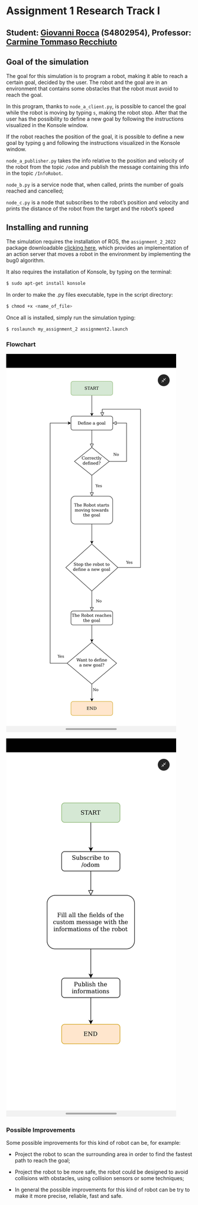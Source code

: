 Assignment 1 Research Track I
=============================

Student: [Giovanni Rocca](https://github.com/GioRocca) (S4802954), Professor: [Carmine Tommaso Recchiuto](https://github.com/CarmineD8)
--------------------------------------------------------------------------------------------------------------------------------------

Goal of the simulation
----------------------

The goal for this simulation is to program a robot, making it able to reach a certain goal, decided by the user.
The robot and the goal are in an environment that contains some obstacles that the robot must avoid to reach the goal.

In this program, thanks to `node_a_client.py`, is possible to cancel the goal while the robot is moving by typing `s`, making the robot stop. After that the user has the possibility to define a new goal by following the instructions visualized in the Konsole window.

If the robot reaches the position of the goal, it is possible to define a new goal by typing `g` and following the instructions visualized in the Konsole window.

`node_a_publisher.py` takes the info relative to the position and velocity of the robot from the topic `/odom` and publish the message containing this info in the topic `/InfoRobot`.

`node_b.py` is a service node that, when called, prints the number of goals reached and cancelled;

`node_c.py` is a node that subscribes to the robot’s position and velocity and prints the distance of the robot from the target and the robot’s speed

Installing and running
----------------------

The simulation requires the installation of ROS, the `assignment_2_2022` package downloadable [clicking here](https://github.com/CarmineD8/assignment_2_2022), which provides an implementation of an action server that moves a robot in the environment by implementing the bug0 algorithm.

It also requires the installation of Konsole, by typing on the terminal: 

```bash
$ sudo apt-get install konsole
```

In order to make the .py files executable, type in the script directory:

```bash
$ chmod +x <name_of_file>
```

Once all is installed, simply run the simulation typing:

```bash
$ roslaunch my_assignment_2 assignment2.launch
```

### Flowchart ###

![Flowchart of node_a_client](/my_assignment_2/images/node_a_client_flowchart.jpg "Flowchart of node_a_client")

![Flowchart of node_a_publisher](/my_assignment_2/images/node_a_publisher_flowchart.jpg "Flowchart of node_a_publisher")



### Possible Improvements ###

Some possible improvements for this kind of robot can be, for example:

* Project the robot to scan the surrounding area in order to find the fastest path to reach the goal;

* Project the robot to be more safe, the robot could be designed to avoid collisions with obstacles, using collision sensors or some techniques;

* In general the possible improvements for this kind of robot can be try to make it more precise, reliable, fast and safe.
